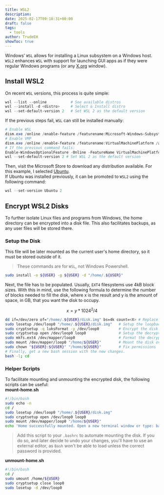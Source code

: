 ```yaml
---
title: WSL2
description: 
date: 2025-02-17T09:18:31+00:00
draft: false
tags:
  - tools
author: TrudeEH
showToc: true
---
```



Windows' `WSL` allows for installing a Linux subsystem on a Windows host. `WSL2` enhances `WSL` with support for launching GUI apps as if they were regular Windows programs (or any [X.org](http://X.org) window).

## Install WSL2

On recent `WSL` versions, this process is quite simple:

```PowerShell
wsl --list --online           # See available distros
wsl --install -d <distro>     # Select & Install distro
wsl --set-default-version 2   # Set WSL 2 as the default version
```

If the previous steps fail, `WSL` can still be installed manually:

```PowerShell
# Enable WSL
dism.exe /online /enable-feature /featurename:Microsoft-Windows-Subsystem-Linux /all /norestart
# Enable VMP
dism.exe /online /enable-feature /featurename:VirtualMachinePlatform /all /norestart
# If the previous command fails:
Enable-WindowsOptionalFeature -Online -FeatureName VirtualMachinePlatform -NoRestart
wsl --set-default-version 2 # Set WSL 2 as the default version
```

Then, visit the Microsoft Store to download any distribution available. For this example, I selected [Ubuntu](https://www.microsoft.com/en-gb/p/ubuntu-2004-lts/9n6svws3rx71).  
If Ubuntu was installed previously, it can be promoted to `WSL2` using the following command:

```PowerShell
wsl --set-version Ubuntu 2
```

## Encrypt WSL2 Disks

To further isolate Linux files and programs from Windows, the home directory can be encrypted into a disk file. This also facilitates backups, as any user files will be stored there.

### Setup the Disk

This file will be later mounted as the current user's home directory, so it must be stored outside of it.

> These commands are for `WSL`, not Windows Powershell.

```Bash
sudo install -o ${USER} -g ${USER} -d "/home/.${USER}"
```

Next, the file has to be populated. Usually, `EXT4` filesystems use 4kB block sizes. With this in mind, use the following formula to determine the number of blocks needed to fill the disk, where x is the result and y is the amount of space, in GB, that you want the disk to occupy.  

$$x = y * 1024^2 / 4$$

```Bash
dd if=/dev/zero of="/home/.${USER}/disk.img" bs=4k count=<X> # Replace <X> with the result.
sudo losetup /dev/loop0 "/home/.${USER}/disk.img"   # Setup the loopback device
sudo cryptsetup -q luksFormat -y /dev/loop0         # Encrypt the disk with a password
sudo cryptsetup open /dev/loop0 loop0               # Setup the decrypted block device
sudo mkfs.ext4 /dev/mapper/loop0                    # Format the decrypted block device
sudo mount /dev/mapper/loop0 "/home/${USER}"        # Mount the disk over your existing home directory
sudo chown "${USER}:${USER}" "/home/${USER}"        # Fix permissions
# Finally, get a new bash session with the new changes.
bash -l; cd
```

### Helper Scripts

To facilitate mounting and unmounting the encrypted disk, the following scripts can be useful:  
**mount-home.sh**

```Bash
#!/bin/bash
sudo echo -n
cd /
sudo losetup /dev/loop0 "/home/.${USER}/disk.img"
sudo cryptsetup open /dev/loop0 loop0
sudo mount /dev/mapper/loop0 "/home/${USER}"
echo 'Home successfully mounted. Open a new terminal window or type: bash -l; cd'
```

> Add this script to your `.bashrc` to automate mounting the disk. If you do so, and later decide to undo your changes, you'll have to use an external editor, as `Bash` won't be able to load unless the correct password is provided.  

**unmount-home.sh**

```Bash
#!/bin/bash
cd /
sudo umount /home/${USER}
sudo cryptsetup close loop0
sudo losetup -d /dev/loop0
```
